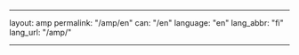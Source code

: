 ---

layout: amp
permalink: "/amp/en"
can: "/en"
language: "en"
lang_abbr: "fi"
lang_url: "/amp/"

---